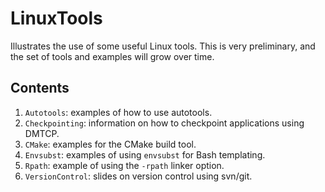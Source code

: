 # LinuxTools

Illustrates the use of some useful Linux tools.  This is very
preliminary, and the set of tools and examples will grow over time.

## Contents

1. `Autotools`: examples of how to use autotools.
1. `Checkpointing`: information on how to checkpoint applications using
    DMTCP.
1. `CMake`: examples for the CMake build tool.
1. `Envsubst`: examples of using `envsubst` for Bash templating.
1. `Rpath`: example of using the `-rpath` linker option.
1. `VersionControl`: slides on version control using svn/git.
